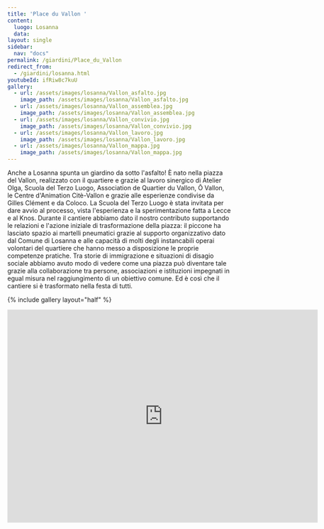 ```yaml
---
title: 'Place du Vallon '
content:
  luogo: Losanna
  data:
layout: single
sidebar:
  nav: "docs"
permalink: /giardini/Place_du_Vallon
redirect_from:
  - /giardini/losanna.html
youtubeId: ifRiw8c7kuU
gallery:
  - url: /assets/images/losanna/Vallon_asfalto.jpg
    image_path: /assets/images/losanna/Vallon_asfalto.jpg
  - url: /assets/images/losanna/Vallon_assemblea.jpg
    image_path: /assets/images/losanna/Vallon_assemblea.jpg
  - url: /assets/images/losanna/Vallon_convivio.jpg
    image_path: /assets/images/losanna/Vallon_convivio.jpg
  - url: /assets/images/losanna/Vallon_lavoro.jpg
    image_path: /assets/images/losanna/Vallon_lavoro.jpg
  - url: /assets/images/losanna/Vallon_mappa.jpg
    image_path: /assets/images/losanna/Vallon_mappa.jpg
---
```


Anche a Losanna spunta un giardino da sotto l'asfalto! È nato nella piazza del Vallon, realizzato con il quartiere e grazie al lavoro sinergico di Atelier Olga, Scuola del Terzo Luogo, Association de Quartier du Vallon​, Ô Vallon​, le Centre d'Animation Citè-Vallon e grazie alle esperienze condivise da Gilles Clément e da Coloco.
La Scuola del Terzo Luogo è stata invitata per dare avvio al processo, vista l'esperienza e la sperimentazione fatta a Lecce e al Knos. Durante il cantiere abbiamo dato il nostro contributo supportando le relazioni e l'azione iniziale di trasformazione della piazza: il piccone ha lasciato spazio ai martelli pneumatici grazie al supporto organizzativo dato dal Comune di Losanna e alle capacità di molti degli instancabili operai volontari del quartiere che hanno messo a disposizione le proprie competenze pratiche.
Tra storie di immigrazione e situazioni di disagio sociale abbiamo avuto modo di vedere come una piazza può diventare tale grazie alla collaborazione tra persone, associazioni e istituzioni impegnati in egual misura nel raggiungimento di un obiettivo comune.
Ed è così che il cantiere si è trasformato nella festa di tutti.

{% include gallery layout="half" %}

<div class="embed-container">
  <iframe
      src="https://www.youtube.com/embed/ifRiw8c7kuU"
      width="700"
      height="480"
      frameborder="0"
      allowfullscreen="">
  </iframe>
</div>
